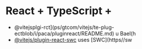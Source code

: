 # React + TypeScript + 

- @vitejsplgi-rct](ps/gtcom/vitejs/te-plug-ectblob/i/paca/pluginreact/README.md) u Bael(h
- [@vitejs/plugin-react-swc](https://github.com/vitejs/vite-plugin-react-swc) uses [SWC](https//sw

